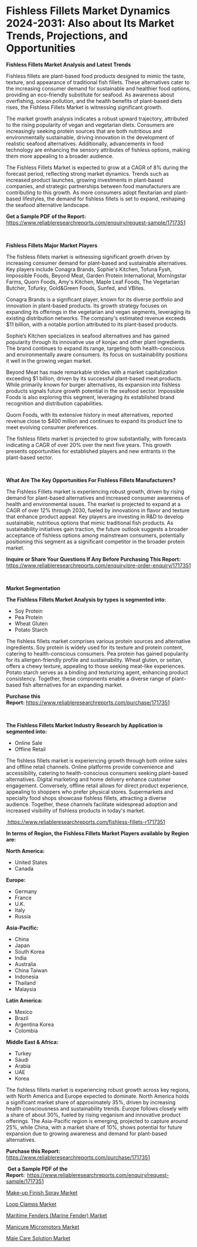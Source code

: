 <p><h1>Fishless Fillets Market Dynamics 2024-2031: Also about Its Market Trends, Projections, and Opportunities</h1></p><p><strong>Fishless Fillets Market Analysis and Latest Trends</strong></p>
<p><p>Fishless fillets are plant-based food products designed to mimic the taste, texture, and appearance of traditional fish fillets. These alternatives cater to the increasing consumer demand for sustainable and healthier food options, providing an eco-friendly substitute for seafood. As awareness about overfishing, ocean pollution, and the health benefits of plant-based diets rises, the Fishless Fillets Market is witnessing significant growth.</p><p>The market growth analysis indicates a robust upward trajectory, attributed to the rising popularity of vegan and vegetarian diets. Consumers are increasingly seeking protein sources that are both nutritious and environmentally sustainable, driving innovation in the development of realistic seafood alternatives. Additionally, advancements in food technology are enhancing the sensory attributes of fishless options, making them more appealing to a broader audience.</p><p>The Fishless Fillets Market is expected to grow at a CAGR of 8% during the forecast period, reflecting strong market dynamics. Trends such as increased product launches, growing investments in plant-based companies, and strategic partnerships between food manufacturers are contributing to this growth. As more consumers adopt flexitarian and plant-based lifestyles, the demand for fishless fillets is set to expand, reshaping the seafood alternative landscape.</p></p>
<p><strong>Get a Sample PDF of the Report:&nbsp;</strong> <a href="https://www.reliableresearchreports.com/enquiry/request-sample/1717351?utm_campaign=1425&utm_medium=2&utm_source=Github&utm_content=ia&utm_term=14102024&utm_id=fishless-fillets">https://www.reliableresearchreports.com/enquiry/request-sample/1717351</a></p>
<p>&nbsp;</p>
<p><strong>Fishless Fillets Major Market Players</strong></p>
<p><p>The fishless fillets market is witnessing significant growth driven by increasing consumer demand for plant-based and sustainable alternatives. Key players include Conagra Brands, Sophie's Kitchen, Tofuna Fysh, Impossible Foods, Beyond Meat, Garden Protein International, Morningstar Farms, Quorn Foods, Amy's Kitchen, Maple Leaf Foods, The Vegetarian Butcher, Tofurky, Gold&Green Foods, Sunfed, and VBites.</p><p>Conagra Brands is a significant player, known for its diverse portfolio and innovation in plant-based products. Its growth strategy focuses on expanding its offerings in the vegetarian and vegan segments, leveraging its existing distribution networks. The company's estimated revenue exceeds $11 billion, with a notable portion attributed to its plant-based products.</p><p>Sophie’s Kitchen specializes in seafood alternatives and has gained popularity through its innovative use of konjac and other plant ingredients. The brand continues to expand its range, targeting both health-conscious and environmentally aware consumers. Its focus on sustainability positions it well in the growing vegan market.</p><p>Beyond Meat has made remarkable strides with a market capitalization exceeding $1 billion, driven by its successful plant-based meat products. While primarily known for burger alternatives, its expansion into fishless products signals future growth potential in the seafood sector. Impossible Foods is also exploring this segment, leveraging its established brand recognition and distribution capabilities.</p><p>Quorn Foods, with its extensive history in meat alternatives, reported revenue close to $400 million and continues to expand its product line to meet evolving consumer preferences.</p><p>The fishless fillets market is projected to grow substantially, with forecasts indicating a CAGR of over 20% over the next five years. This growth presents opportunities for established players and new entrants in the plant-based sector.</p></p>
<p>&nbsp;</p>
<p><strong>What Are The Key Opportunities For Fishless Fillets Manufacturers?</strong></p>
<p><p>The Fishless Fillets market is experiencing robust growth, driven by rising demand for plant-based alternatives and increased consumer awareness of health and environmental issues. The market is projected to expand at a CAGR of over 12% through 2030, fueled by innovations in flavor and texture that enhance product appeal. Key players are investing in R&D to develop sustainable, nutritious options that mimic traditional fish products. As sustainability initiatives gain traction, the future outlook suggests a broader acceptance of fishless options among mainstream consumers, potentially positioning this segment as a significant competitor in the broader protein market.</p></p>
<p><strong>Inquire or Share Your Questions If Any Before Purchasing This Report:</strong> <a href="https://www.reliableresearchreports.com/enquiry/pre-order-enquiry/1717351?utm_campaign=1425&utm_medium=2&utm_source=Github&utm_content=ia&utm_term=14102024&utm_id=fishless-fillets">https://www.reliableresearchreports.com/enquiry/pre-order-enquiry/1717351</a></p>
<p>&nbsp;</p>
<p><strong>Market Segmentation</strong></p>
<p><strong>The Fishless Fillets Market Analysis by types is segmented into:</strong></p>
<p><ul><li>Soy Protein</li><li>Pea Protein</li><li>Wheat Gluten</li><li>Potato Starch</li></ul></p>
<p><p>The fishless fillets market comprises various protein sources and alternative ingredients. Soy protein is widely used for its texture and protein content, catering to health-conscious consumers. Pea protein has gained popularity for its allergen-friendly profile and sustainability. Wheat gluten, or seitan, offers a chewy texture, appealing to those seeking meat-like experiences. Potato starch serves as a binding and texturizing agent, enhancing product consistency. Together, these components enable a diverse range of plant-based fish alternatives for an expanding market.</p></p>
<p><strong>Purchase this Report:&nbsp;</strong><a href="https://www.reliableresearchreports.com/purchase/1717351?utm_campaign=1425&utm_medium=2&utm_source=Github&utm_content=ia&utm_term=14102024&utm_id=fishless-fillets">https://www.reliableresearchreports.com/purchase/1717351</a></p>
<p>&nbsp;</p>
<p><strong>The Fishless Fillets Market Industry Research by Application is segmented into:</strong></p>
<p><ul><li>Online Sale</li><li>Offline Retail</li></ul></p>
<p><p>The fishless fillets market is experiencing growth through both online sales and offline retail channels. Online platforms provide convenience and accessibility, catering to health-conscious consumers seeking plant-based alternatives. Digital marketing and home delivery enhance customer engagement. Conversely, offline retail allows for direct product experience, appealing to shoppers who prefer physical stores. Supermarkets and specialty food shops showcase fishless fillets, attracting a diverse audience. Together, these channels facilitate widespread adoption and increased visibility of fishless products in today's market.</p></p>
<p><a href="https://www.reliableresearchreports.com/fishless-fillets-r1717351?utm_campaign=1425&utm_medium=2&utm_source=Github&utm_content=ia&utm_term=14102024&utm_id=fishless-fillets">&nbsp;https://www.reliableresearchreports.com/fishless-fillets-r1717351</a></p>
<p><strong>In terms of Region, the Fishless Fillets Market Players available by Region are:</strong></p>
<p>
    <p> <strong> North America: </strong>
        <ul>
            <li>United States</li>
            <li>Canada</li>
        </ul>
        </p> 
    <p> <strong> Europe: </strong>
        <ul>
            <li>Germany</li>
            <li>France</li>
            <li>U.K.</li>
            <li>Italy</li>
            <li>Russia</li>
        </ul>
        </p> 
    <p> <strong> Asia-Pacific: </strong>
        <ul>
            <li>China</li>
            <li>Japan</li>
            <li>South Korea</li>
            <li>India</li>
            <li>Australia</li>
            <li>China Taiwan</li>
            <li>Indonesia</li>
            <li>Thailand</li>
            <li>Malaysia</li>
        </ul>
        </p> 
    <p> <strong> Latin America: </strong>
        <ul>
            <li>Mexico</li>
            <li>Brazil</li>
            <li>Argentina Korea</li>
            <li>Colombia</li>
        </ul>
        </p> 
    <p> <strong> Middle East & Africa: </strong>
        <ul>
            <li>Turkey</li>
            <li>Saudi</li>
            <li>Arabia</li>
            <li>UAE</li>
            <li>Korea</li>
        </ul>
    </p>
    </p>
<p><p>The fishless fillets market is experiencing robust growth across key regions, with North America and Europe expected to dominate. North America holds a significant market share of approximately 35%, driven by increasing health consciousness and sustainability trends. Europe follows closely with a share of about 30%, fueled by rising veganism and innovative product offerings. The Asia-Pacific region is emerging, projected to capture around 25%, while China, with a market share of 10%, shows potential for future expansion due to growing awareness and demand for plant-based alternatives.</p></p>
<p><strong>Purchase this Report: </strong><a href="https://www.reliableresearchreports.com/purchase/1717351?utm_campaign=1425&utm_medium=2&utm_source=Github&utm_content=ia&utm_term=14102024&utm_id=fishless-fillets">https://www.reliableresearchreports.com/purchase/1717351</a></p>
<p>&nbsp;<strong>Get a Sample PDF of the Report:&nbsp;&nbsp;</strong><a href="https://www.reliableresearchreports.com/enquiry/request-sample/1717351?utm_campaign=1425&utm_medium=2&utm_source=Github&utm_content=ia&utm_term=14102024&utm_id=fishless-fillets">https://www.reliableresearchreports.com/enquiry/request-sample/1717351</a></p>
<p><strong></strong></p>
<p><p><a href="https://www.linkedin.com/pulse/make-up-finish-spray-market-indicators-size-regional-breakdown-1j5jc?utm_campaign=1425&utm_medium=2&utm_source=Github&utm_content=ia&utm_term=14102024&utm_id=fishless-fillets">Make-up Finish Spray Market</a></p><p><a href="https://www.linkedin.com/pulse/global-loop-clamps-market-focus-application-end-use-industry-qbxwf?utm_campaign=1425&utm_medium=2&utm_source=Github&utm_content=ia&utm_term=14102024&utm_id=fishless-fillets">Loop Clamps Market</a></p><p><a href="https://www.linkedin.com/pulse/investment-opportunities-maritime-fenders-marine-fender-sector-zmjgc?trk=public_post_embed_feed-article-content&utm_campaign=1425&utm_medium=2&utm_source=Github&utm_content=ia&utm_term=14102024&utm_id=fishless-fillets">Maritime Fenders (Marine Fender) Market</a></p><p><a href="https://www.linkedin.com/pulse/evolution-manicure-micromotors-market-key-shifts-from-2024-2031-ovscc?trk=public_post_embed_feed-article-content&utm_campaign=1425&utm_medium=2&utm_source=Github&utm_content=ia&utm_term=14102024&utm_id=fishless-fillets">Manicure Micromotors Market</a></p><p><a href="https://www.linkedin.com/pulse/navigating-global-male-care-solution-market-landscape-trends-l50sf?utm_campaign=1425&utm_medium=2&utm_source=Github&utm_content=ia&utm_term=14102024&utm_id=fishless-fillets">Male Care Solution Market</a></p></p>